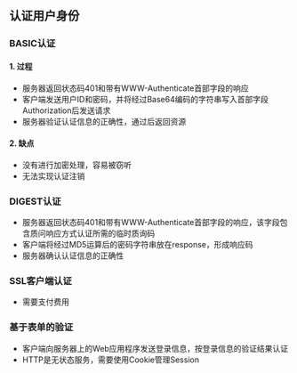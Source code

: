 ## 认证用户身份

### BASIC认证

#### 1. 过程

- 服务器返回状态码401和带有WWW-Authenticate首部字段的响应
- 客户端发送用户ID和密码，并将经过Base64编码的字符串写入首部字段Authorization后发送请求
- 服务器验证认证信息的正确性，通过后返回资源

#### 2. 缺点

- 没有进行加密处理，容易被窃听
- 无法实现认证注销

### DIGEST认证

- 服务器返回状态码401和带有WWW-Authenticate首部字段的响应，该字段包含质问响应方式认证所需的临时质询码
- 客户端将经过MD5运算后的密码字符串放在response，形成响应码
- 服务器确认认证信息的正确性

### SSL客户端认证

- 需要支付费用

### 基于表单的验证

- 客户端向服务器上的Web应用程序发送登录信息，按登录信息的验证结果认证
- HTTP是无状态服务，需要使用Cookie管理Session